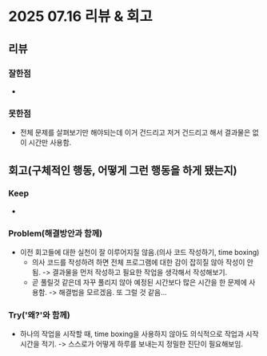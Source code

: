 # 2025 07.16 리뷰 & 회고

## 리뷰

### 잘한점

- 

### 못한점

- 전체 문제를 살펴보기만 해야되는데 이거 건드리고 저거 건드리고 해서 결과물은 없이 시간만 사용함.

## 회고(구체적인 행동, 어떻게 그런 행동을 하게 됐는지)

### Keep 

- 

### Problem(해결방안과 함께)

- 이전 회고들에 대한 실천이 잘 이루어지질 않음.(의사 코드 작성하기, time boxing)
  - 의사 코드를 작성하려 하면 전체 프로그램에 대한 감이 잡히질 않아 작성이 안됨. -> 결과물을 먼저 작성하고 필요한 작업을 생각해서 작성해보기.
  - 곧 풀릴것 같은데 자꾸 풀리지 않아 예정된 시간보다 많은 시간을 한 문제에 사용함. -> 해결법을 모르겠음. 또 그럴 것 같음...

### Try('왜?'와 함께)

- 하나의 작업을 시작할 때, time boxing을 사용하지 않아도 의식적으로 작업과 시작 시간을 적기.
-> 스스로가 어떻게 하루를 보내는지 정밀한 진단이 필요해보임.